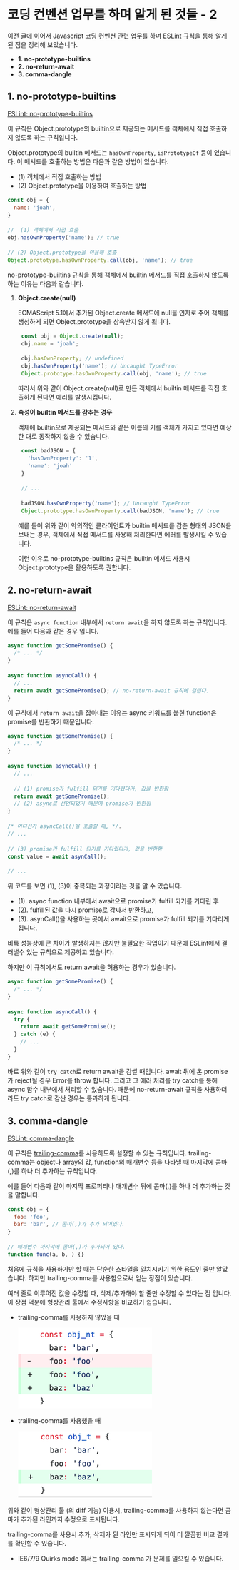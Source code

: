 # 코딩 컨벤션 업무를 하며 알게 된 것들 - 2

이전 글에 이어서 Javascript 코딩 컨벤션 관련 업무를 하며 [ESLint](https://eslint.org/) 규칙을 통해 알게 된 점을 정리해 보았습니다.

-   **1\. no-prototype-builtins**
-   **2\. no-return-await**
-   **3\. comma-dangle**

## 1\. no-prototype-builtins

[ESLint: no-prototype-builtins](https://eslint.org/docs/rules/no-prototype-builtins)

이 규칙은 Object.prototype의 builtin으로 제공되는 메서드를 객체에서 직접 호출하지 않도록 하는 규칙입니다.

Object.prototype의 builtin 메서드는 `hasOwnProperty`, `isPrototypeOf` 등이 있습니다. 이 메서드를 호출하는 방법은 다음과 같은 방법이 있습니다.

-   (1) 객체에서 직접 호출하는 방법
-   (2) Object.prototype을 이용하여 호출하는 방법

```js
const obj = {
  name: 'joah',
}

//  (1) 객체에서 직접 호출
obj.hasOwnProperty('name'); // true

// (2) Object.prototype을 이용해 호출
Object.prototype.hasOwnProperty.call(obj, 'name'); // true
```

no-prototype-builtins 규칙을 통해 객체에서 builtin 메서드를 직접 호출하지 않도록 하는 이유는 다음과 같습니다.

1.  **Object.create(null)**
    
    ECMAScript 5.1에서 추가된 Object.create 메서드에 null을 인자로 주어 객체를 생성하게 되면 Object.prototype을 상속받지 않게 됩니다.
    
    ```js
     const obj = Object.create(null);
     obj.name = 'joah';
    
     obj.hasOwnProperty; // undefined
     obj.hasOwnProperty('name'); // Uncaught TypeError
     Object.prototype.hasOwnProperty.call(obj, 'name'); // true
    ```
    
    따라서 위와 같이 Object.create(null)로 만든 객체에서 builtin 메서드를 직접 호출하게 된다면 에러를 발생시킵니다.
    
2.  **속성이 builtin 메서드를 감추는 경우**
    
    객체에 builtin으로 제공되는 메서드와 같은 이름의 키를 객체가 가지고 있다면 예상한 대로 동작하지 않을 수 있습니다.
    
    ```js
     const badJSON = {
       'hasOwnProperty': '1',
       'name': 'joah'
     }
    
     // ...
    
     badJSON.hasOwnProperty('name'); // Uncaught TypeError
     Object.prototype.hasOwnProperty.call(badJSON, 'name'); // true
    ```
    
    예를 들어 위와 같이 악의적인 클라이언트가 builtin 메서드를 감춘 형태의 JSON을 보내는 경우, 객체에서 직접 메서드를 사용해 처리한다면 에러를 발생시킬 수 있습니다.
    
    이런 이유로 no-prototype-builtins 규칙은 builtin 메서드 사용시 Object.prototype을 활용하도록 권합니다.
    

## 2\. no-return-await

[ESLint: no-return-await](https://eslint.org/docs/rules/no-return-await)

이 규칙은 `async function` 내부에서 `return await`을 하지 않도록 하는 규칙입니다. 예를 들어 다음과 같은 경우 입니다.

```js
async function getSomePromise() {
  /* ... */
}

async function asyncCall() {
  // ...
  return await getSomePromise(); // no-return-await 규칙에 걸린다.
}
```

이 규칙에서 `return await`을 잡아내는 이유는 async 키워드를 붙힌 function은 promise를 반환하기 때문입니다.

```js
async function getSomePromise() {
  /* ... */
}

async function asyncCall() {
  // ...

  // (1) promise가 fulfill 되기를 기다렸다가, 값을 반환함
  return await getSomePromise();
  // (2) async로 선언되었기 때문에 promise가 반환됨
}

/* 어디선가 asyncCall()을 호출할 때, */.
// ...

// (3) promise가 fulfill 되기를 기다렸다가, 값을 반환함
const value = await asynCall();

// ...
```

위 코드를 보면 (1), (3)이 중복되는 과정이라는 것을 알 수 있습니다.

-   (1). async function 내부에서 await으로 promise가 fulfill 되기를 기다린 후
-   (2). fulfill된 값을 다시 promise로 감싸서 반환하고,
-   (3). asynCall()을 사용하는 곳에서 await으로 promise가 fulfill 되기를 기다리게 됩니다.

비록 성능상에 큰 차이가 발생하지는 않지만 불필요한 작업이기 때문에 ESLint에서 걸러낼수 있는 규칙으로 제공하고 있습니다.

하지만 이 규칙에서도 return await을 허용하는 경우가 있습니다.

```js
async function getSomePromise() {
  /* ... */
}

async function asyncCall() {
  try {
    return await getSomePromise();
  } catch (e) {
    // ...
  }
}
```

바로 위와 같이 `try catch`로 return await을 감쌀 때입니다. await 뒤에 온 promise가 reject될 경우 Error를 throw 합니다. 그리고 그 에러 처리를 try catch를 통해 async 함수 내부에서 처리할 수 있습니다. 때문에 no-return-await 규칙을 사용하더라도 try catch로 감싼 경우는 통과하게 됩니다.

## 3\. comma-dangle

[ESLint: comma-dangle](https://eslint.org/docs/rules/comma-dangle)

이 규칙은 [trailing-comma](https://developer.mozilla.org/ko/docs/Web/JavaScript/Reference/Trailing_commas)를 사용하도록 설정할 수 있는 규칙입니다. trailing-comma는 object나 array의 값, function의 매개변수 등을 나타낼 때 마지막에 콤마(,)를 하나 더 추가하는 규칙입니다.

예를 들어 다음과 같이 마지막 프로퍼티나 매개변수 뒤에 콤마(,)를 하나 더 추가하는 것을 말합니다.

```js
const obj = {
  foo: 'foo',
  bar: 'bar', // 콤마(,)가 추가 되어있다.
}

// 매개변수 마지막에 콤마(,)가 추가되어 있다.
function func(a, b, ) {} 
```

처음에 규칙을 사용하기만 할 때는 단순한 스타일을 일치시키기 위한 용도인 줄만 알았습니다. 하지만 trailing-comma를 사용함으로써 얻는 장점이 있습니다.

여러 줄로 이루어진 값을 수정할 때, 삭제/추가해야 할 줄만 수정할 수 있다는 점 입니다. 이 장점 덕분에 형상관리 툴에서 수정사항을 비교하기 쉽습니다.

-   trailing-comma를 사용하지 않았을 때

    ![comma-dangle-1](./assets/comma-dangle-1.png)

-   trailing-comma를 사용했을 때

    ![comma-dangle-2](./assets/comma-dangle-2.png)

위와 같이 형상관리 툴 (의 diff 기능) 이용시, trailing-comma를 사용하지 않는다면 콤마가 추가된 라인까지 수정으로 표시됩니다.

trailing-comma를 사용시 추가, 삭제가 된 라인만 표시되게 되어 더 깔끔한 비교 결과를 확인할 수 있습니다.

-   IE6/7/9 Quirks mode 에서는 trailing-comma 가 문제를 일으킬 수 있습니다.
